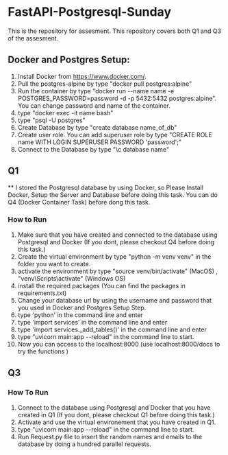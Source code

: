 # FastAPI-Postgresql-Sunday
 This is the repository for assesment. This repository covers both Q1 and Q3 of the assesment.

## Docker and Postgres Setup:

1. Install Docker from https://www.docker.com/.
2. Pull the postgres-alpine by type "docker pull postgres:alpine"
3. Run the container by type "docker run --name name -e POSTGRES_PASSWORD=password -d -p 5432:5432 postgres:alpine". You can change password and name of the container.
4. type "docker exec -it name bash"
5. type "psql -U postgres"
6. Create Database by type "create database name_of_db"
7. Create user role. You can add superuser role by type "CREATE ROLE name WITH LOGIN SUPERUSER PASSWORD 'password';"
8. Connect to the Database by type "\c database name"


## Q1 
** I stored the Postgresql database by using Docker, so Please Install Docker, Setup the Server and Database before doing this task.
You can do Q4 (Docker Container Task) before dong this task.

 ### How to Run 
1. Make sure that you have created and connected to the database using Postgresql and Docker (If you dont, please checkout Q4 before doing this task.)
2. Create the virtual environment by type "python -m venv venv" in the folder you want to create. 
3. activate the environment by type "source venv/bin/activate" (MacOS) , "venv\Scripts\activate" (Windows OS)
4. install the required packages (You can find the packages in requirements.txt)
5. Change your database url by using the username and password that you used in Docker and Postgres Setup Step.
6. type 'python' in the command line and enter
7. type 'import services' in the command line and enter
8. type 'import services._add_tables()' in the command line and enter
9. type "uvicorn main:app --reload" in the command line to start.
10. Now you can access to the localhost:8000 (use localhost:8000/docs to try the functions )


## Q3

### How To Run
1. Connect to the database using Postgresql and Docker that you have created in Q1  (If you dont, please checkout Q1 before doing this task.)
2. Activate and use the virtual environement that you have created in Q1.
3. type "uvicorn main:app --reload" in the command line to start.
4. Run Request.py file to insert the random names and emails to the database by doing a hundred parallel requests.

